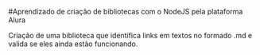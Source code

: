 #Aprendizado de criação de bibliotecas com o NodeJS pela plataforma Alura

Criação de uma biblioteca que identifica links em textos no formado .md e valida se eles ainda estão funcionando.
